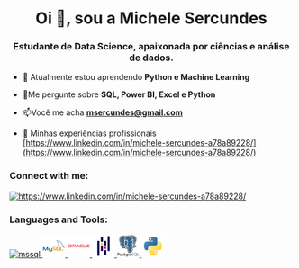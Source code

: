 <h1 align="center">Oi 👋, sou a Michele Sercundes</h1>
<h3 align="center">Estudante de Data Science, apaixonada por ciências e análise de dados.</h3>

- 🌱 Atualmente estou aprendendo **Python e Machine Learning**

- 💬Me pergunte sobre **SQL, Power BI, Excel e Python**

- 📫Você me acha **msercundes@gmail.com**

- 📄 Minhas experiências profissionais [https://www.linkedin.com/in/michele-sercundes-a78a89228/](https://www.linkedin.com/in/michele-sercundes-a78a89228/)

<h3 align="left">Connect with me:</h3>
<p align="left">
<a href="https://linkedin.com/in/https://www.linkedin.com/in/michele-sercundes-a78a89228/" target="blank"><img align="center" src="https://raw.githubusercontent.com/rahuldkjain/github-profile-readme-generator/master/src/images/icons/Social/linked-in-alt.svg" alt="https://www.linkedin.com/in/michele-sercundes-a78a89228/" height="30" width="40" /></a>
</p>

<h3 align="left">Languages and Tools:</h3>
<p align="left"> <a href="https://www.microsoft.com/en-us/sql-server" target="_blank" rel="noreferrer"> <img src="https://www.svgrepo.com/show/303229/microsoft-sql-server-logo.svg" alt="mssql" width="40" height="40"/> </a> <a href="https://www.mysql.com/" target="_blank" rel="noreferrer"> <img src="https://raw.githubusercontent.com/devicons/devicon/master/icons/mysql/mysql-original-wordmark.svg" alt="mysql" width="40" height="40"/> </a> <a href="https://www.oracle.com/" target="_blank" rel="noreferrer"> <img src="https://raw.githubusercontent.com/devicons/devicon/master/icons/oracle/oracle-original.svg" alt="oracle" width="40" height="40"/> </a> <a href="https://pandas.pydata.org/" target="_blank" rel="noreferrer"> <img src="https://raw.githubusercontent.com/devicons/devicon/2ae2a900d2f041da66e950e4d48052658d850630/icons/pandas/pandas-original.svg" alt="pandas" width="40" height="40"/> </a> <a href="https://www.postgresql.org" target="_blank" rel="noreferrer"> <img src="https://raw.githubusercontent.com/devicons/devicon/master/icons/postgresql/postgresql-original-wordmark.svg" alt="postgresql" width="40" height="40"/> </a> <a href="https://www.python.org" target="_blank" rel="noreferrer"> <img src="https://raw.githubusercontent.com/devicons/devicon/master/icons/python/python-original.svg" alt="python" width="40" height="40"/> </a> </p>










<!---
- 👋 Hi, I’m Michele Sercundes
- 👀 I’m interested in ...
- 🌱 I’m currently learning ...
- 💞️ I’m looking to collaborate on ...
- 📫 How to reach me ...


MSercundes/MSercundes is a ✨ special ✨ repository because its `README.md` (this file) appears on your GitHub profile.
You can click the Preview link to take a look at your changes.
--->
